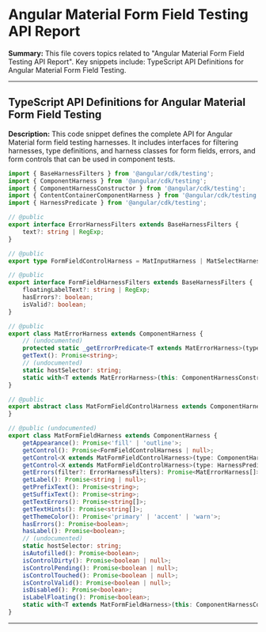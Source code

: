 # Angular Material Form Field Testing API Report

**Summary:** This file covers topics related to "Angular Material Form Field Testing API Report". Key snippets include: TypeScript API Definitions for Angular Material Form Field Testing.

---

## TypeScript API Definitions for Angular Material Form Field Testing

**Description:** This code snippet defines the complete API for Angular Material form field testing harnesses. It includes interfaces for filtering harnesses, type definitions, and harness classes for form fields, errors, and form controls that can be used in component tests.

```typescript
import { BaseHarnessFilters } from '@angular/cdk/testing';
import { ComponentHarness } from '@angular/cdk/testing';
import { ComponentHarnessConstructor } from '@angular/cdk/testing';
import { ContentContainerComponentHarness } from '@angular/cdk/testing';
import { HarnessPredicate } from '@angular/cdk/testing';

// @public
export interface ErrorHarnessFilters extends BaseHarnessFilters {
    text?: string | RegExp;
}

// @public
export type FormFieldControlHarness = MatInputHarness | MatSelectHarness | MatDatepickerInputHarness | MatDateRangeInputHarness;

// @public
export interface FormFieldHarnessFilters extends BaseHarnessFilters {
    floatingLabelText?: string | RegExp;
    hasErrors?: boolean;
    isValid?: boolean;
}

// @public
export class MatErrorHarness extends ComponentHarness {
    // (undocumented)
    protected static _getErrorPredicate<T extends MatErrorHarness>(type: ComponentHarnessConstructor<T>, options: ErrorHarnessFilters): HarnessPredicate<T>;
    getText(): Promise<string>;
    // (undocumented)
    static hostSelector: string;
    static with<T extends MatErrorHarness>(this: ComponentHarnessConstructor<T>, options?: ErrorHarnessFilters): HarnessPredicate<T>;
}

// @public
export abstract class MatFormFieldControlHarness extends ComponentHarness {
}

// @public (undocumented)
export class MatFormFieldHarness extends ComponentHarness {
    getAppearance(): Promise<'fill' | 'outline'>;
    getControl(): Promise<FormFieldControlHarness | null>;
    getControl<X extends MatFormFieldControlHarness>(type: ComponentHarnessConstructor<X>): Promise<X | null>;
    getControl<X extends MatFormFieldControlHarness>(type: HarnessPredicate<X>): Promise<X | null>;
    getErrors(filter?: ErrorHarnessFilters): Promise<MatErrorHarness[]>;
    getLabel(): Promise<string | null>;
    getPrefixText(): Promise<string>;
    getSuffixText(): Promise<string>;
    getTextErrors(): Promise<string[]>;
    getTextHints(): Promise<string[]>;
    getThemeColor(): Promise<'primary' | 'accent' | 'warn'>;
    hasErrors(): Promise<boolean>;
    hasLabel(): Promise<boolean>;
    // (undocumented)
    static hostSelector: string;
    isAutofilled(): Promise<boolean>;
    isControlDirty(): Promise<boolean | null>;
    isControlPending(): Promise<boolean | null>;
    isControlTouched(): Promise<boolean | null>;
    isControlValid(): Promise<boolean | null>;
    isDisabled(): Promise<boolean>;
    isLabelFloating(): Promise<boolean>;
    static with<T extends MatFormFieldHarness>(this: ComponentHarnessConstructor<T>, options?: FormFieldHarnessFilters): HarnessPredicate<T>;
}
```

---